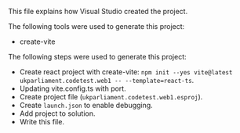 This file explains how Visual Studio created the project.

The following tools were used to generate this project:
- create-vite

The following steps were used to generate this project:
- Create react project with create-vite: `npm init --yes vite@latest ukparliament.codetest.web1 -- --template=react-ts`.
- Updating vite.config.ts with port.
- Create project file (`ukparliament.codetest.web1.esproj`).
- Create `launch.json` to enable debugging.
- Add project to solution.
- Write this file.

